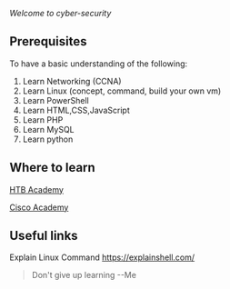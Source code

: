 *Welcome to cyber-security*

## Prerequisites

To have a basic understanding of the following:

1. Learn Networking (CCNA)
2. Learn Linux (concept, command, build your own vm)
3. Learn PowerShell
4. Learn HTML,CSS,JavaScript
5. Learn PHP
6. Learn MySQL
7. Learn python

## Where to learn

[HTB Academy](https://academy.hackthebox.com/)

[Cisco Academy](https://www.netacad.com/zh-hant)

## Useful links

Explain Linux Command https://explainshell.com/

> Don't give up learning --Me